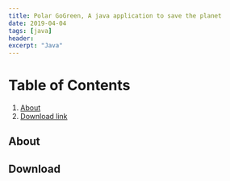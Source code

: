 ```yaml
---
title: Polar GoGreen, A java application to save the planet
date: 2019-04-04
tags: [java]
header:
excerpt: "Java"
---
```


# Table of Contents

1. [About](#About)
2. [Download link](#Download)

## About

## Download


